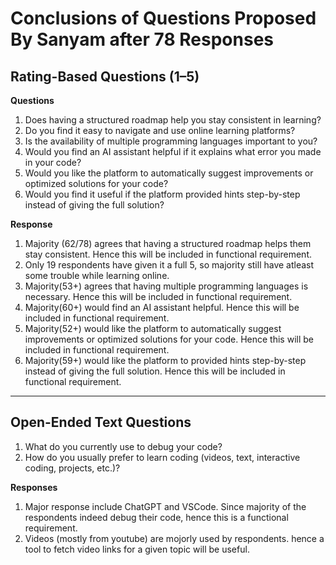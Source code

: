 # Conclusions of Questions Proposed By Sanyam after 78 Responses

## Rating-Based Questions (1–5)

**Questions**

1. Does having a structured roadmap help you stay consistent in learning?  
2. Do you find it easy to navigate and use online learning platforms?  
3. Is the availability of multiple programming languages important to you?  
4. Would you find an AI assistant helpful if it explains what error you made in your code?  
5. Would you like the platform to automatically suggest improvements or optimized solutions for your code?  
6. Would you find it useful if the platform provided hints step-by-step instead of giving the full solution?  

**Response**

1. Majority (62/78) agrees that having a structured roadmap helps them stay consistent. Hence this will be included in functional requirement.
2. Only 19 respondents have given it a full 5, so majority still have atleast some trouble while learning online.
3. Majority(53+) agrees that having multiple programming languages is necessary. Hence this will be included in functional requirement.
4. Majority(60+) would find an AI assistant helpful. Hence this will be included in functional requirement.
5. Majority(52+) would like the platform to automatically suggest improvements or optimized solutions for your code. Hence this will be included in functional requirement.
6. Majority(59+) would like the platform to provided hints step-by-step instead of giving the full solution. Hence this will be included in functional requirement.
---

## Open-Ended Text Questions

1. What do you currently use to debug your code?  
2. How do you usually prefer to learn coding (videos, text, interactive coding, projects, etc.)?

**Responses**

1. Major response include ChatGPT and VSCode. Since majority of the respondents indeed debug their code, hence this is a functional requirement.
2. Videos (mostly from youtube) are mojorly used by respondents. hence a tool to fetch video links for a given topic will be useful.
